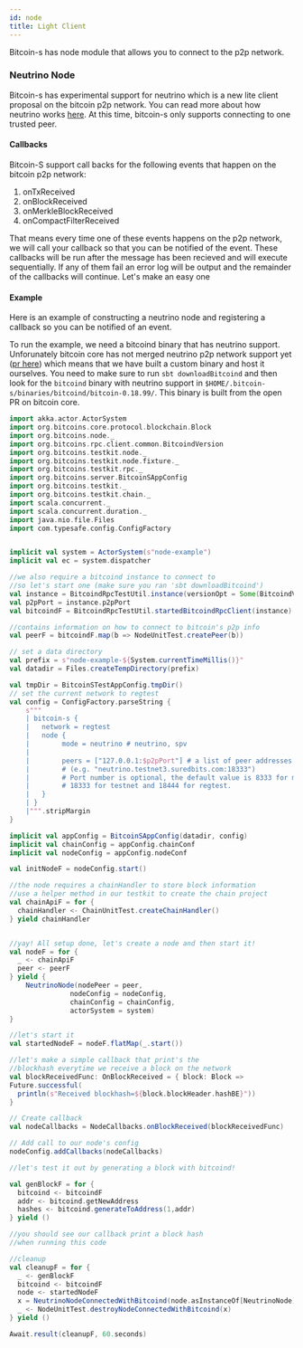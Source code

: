 ```yaml
---
id: node
title: Light Client
---
```


Bitcoin-s has node module that allows you to connect to the p2p network.

### Neutrino Node

Bitcoin-s has experimental support for neutrino which is a new lite client proposal on the bitcoin p2p network. You can
read more about how neutrino works [here](https://suredbits.com/neutrino-what-is-it-and-why-we-need-it/). At this time, 
bitcoin-s only supports connecting to one trusted peer.

#### Callbacks

Bitcoin-S support call backs for the following events that happen on the bitcoin p2p network:

1. onTxReceived
2. onBlockReceived
3. onMerkleBlockReceived
4. onCompactFilterReceived

That means every time one of these events happens on the p2p network, we will call your callback
so that you can be notified of the event. These callbacks will be run after the message has been
recieved and will execute sequentially. If any of them fail an error log will be output and the remainder of the callbacks will continue.
Let's make an easy one

#### Example

Here is an example of constructing a neutrino node and registering a callback so you can be notified of an event.

To run the example, we need a bitcoind binary that has neutrino support. Unforunately bitcoin core has not merged neutrino
p2p network support yet ([pr here](https://github.com/bitcoin/bitcoin/pull/16442)) which means that we have built a custom binary and host it ourselves. You need
to make sure to run `sbt downloadBitcoind` and then look for the `bitcoind` binary with neutrino support in
`$HOME/.bitcoin-s/binaries/bitcoind/bitcoin-0.18.99/`. This binary is built from the open PR on bitcoin core.

```scala mdoc:invisible
import akka.actor.ActorSystem
import org.bitcoins.core.protocol.blockchain.Block
import org.bitcoins.node._
import org.bitcoins.rpc.client.common.BitcoindVersion
import org.bitcoins.testkit.node._
import org.bitcoins.testkit.node.fixture._
import org.bitcoins.testkit.rpc._
import org.bitcoins.server.BitcoinSAppConfig
import org.bitcoins.testkit._
import org.bitcoins.testkit.chain._
import scala.concurrent._
import scala.concurrent.duration._
import java.nio.file.Files
import com.typesafe.config.ConfigFactory
```

```scala mdoc:compile-only

implicit val system = ActorSystem(s"node-example")
implicit val ec = system.dispatcher

//we also require a bitcoind instance to connect to
//so let's start one (make sure you ran 'sbt downloadBitcoind')
val instance = BitcoindRpcTestUtil.instance(versionOpt = Some(BitcoindVersion.Experimental))
val p2pPort = instance.p2pPort
val bitcoindF = BitcoindRpcTestUtil.startedBitcoindRpcClient(instance)

//contains information on how to connect to bitcoin's p2p info
val peerF = bitcoindF.map(b => NodeUnitTest.createPeer(b))

// set a data directory
val prefix = s"node-example-${System.currentTimeMillis()}"
val datadir = Files.createTempDirectory(prefix)

val tmpDir = BitcoinSTestAppConfig.tmpDir()
// set the current network to regtest
val config = ConfigFactory.parseString {
    s"""
    | bitcoin-s {
    |   network = regtest
    |   node {
    |        mode = neutrino # neutrino, spv
    |
    |        peers = ["127.0.0.1:$p2pPort"] # a list of peer addresses in form "hostname:portnumber"
    |        # (e.g. "neutrino.testnet3.suredbits.com:18333")
    |        # Port number is optional, the default value is 8333 for mainnet,
    |        # 18333 for testnet and 18444 for regtest.
    |   }
    | }
    |""".stripMargin
}

implicit val appConfig = BitcoinSAppConfig(datadir, config)
implicit val chainConfig = appConfig.chainConf
implicit val nodeConfig = appConfig.nodeConf

val initNodeF = nodeConfig.start()

//the node requires a chainHandler to store block information
//use a helper method in our testkit to create the chain project
val chainApiF = for {
  chainHandler <- ChainUnitTest.createChainHandler()
} yield chainHandler


//yay! All setup done, let's create a node and then start it!
val nodeF = for {
  _ <- chainApiF
  peer <- peerF
} yield {
    NeutrinoNode(nodePeer = peer,
               nodeConfig = nodeConfig,
               chainConfig = chainConfig,
               actorSystem = system)
}

//let's start it
val startedNodeF = nodeF.flatMap(_.start())

//let's make a simple callback that print's the
//blockhash everytime we receive a block on the network
val blockReceivedFunc: OnBlockReceived = { block: Block =>
Future.successful(
  println(s"Received blockhash=${block.blockHeader.hashBE}"))
}

// Create callback
val nodeCallbacks = NodeCallbacks.onBlockReceived(blockReceivedFunc)

// Add call to our node's config
nodeConfig.addCallbacks(nodeCallbacks)

//let's test it out by generating a block with bitcoind!

val genBlockF = for {
  bitcoind <- bitcoindF
  addr <- bitcoind.getNewAddress
  hashes <- bitcoind.generateToAddress(1,addr)
} yield ()

//you should see our callback print a block hash
//when running this code

//cleanup
val cleanupF = for {
  _ <- genBlockF
  bitcoind <- bitcoindF
  node <- startedNodeF
  x = NeutrinoNodeConnectedWithBitcoind(node.asInstanceOf[NeutrinoNode],bitcoind)
  _ <- NodeUnitTest.destroyNodeConnectedWithBitcoind(x)
} yield ()

Await.result(cleanupF, 60.seconds)
```